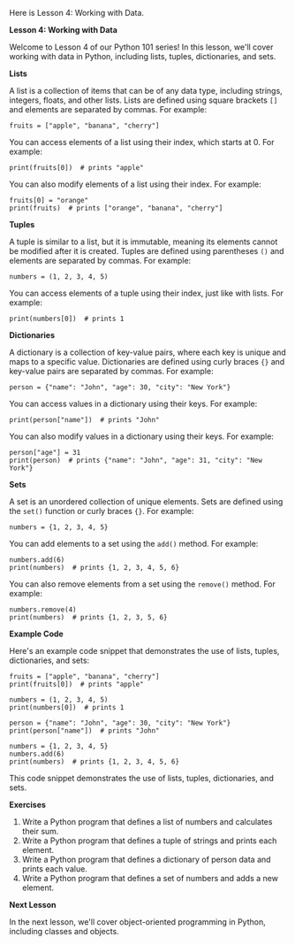 Here is Lesson 4: Working with Data.

**Lesson 4: Working with Data**

Welcome to Lesson 4 of our Python 101 series! In this lesson, we'll cover working with data in Python, including lists, tuples, dictionaries, and sets.

**Lists**

A list is a collection of items that can be of any data type, including strings, integers, floats, and other lists. Lists are defined using square brackets `[]` and elements are separated by commas. For example:

```
fruits = ["apple", "banana", "cherry"]
```

You can access elements of a list using their index, which starts at 0. For example:

```
print(fruits[0])  # prints "apple"
```

You can also modify elements of a list using their index. For example:

```
fruits[0] = "orange"
print(fruits)  # prints ["orange", "banana", "cherry"]
```

**Tuples**

A tuple is similar to a list, but it is immutable, meaning its elements cannot be modified after it is created. Tuples are defined using parentheses `()` and elements are separated by commas. For example:

```
numbers = (1, 2, 3, 4, 5)
```

You can access elements of a tuple using their index, just like with lists. For example:

```
print(numbers[0])  # prints 1
```

**Dictionaries**

A dictionary is a collection of key-value pairs, where each key is unique and maps to a specific value. Dictionaries are defined using curly braces `{}` and key-value pairs are separated by commas. For example:

```
person = {"name": "John", "age": 30, "city": "New York"}
```

You can access values in a dictionary using their keys. For example:

```
print(person["name"])  # prints "John"
```

You can also modify values in a dictionary using their keys. For example:

```
person["age"] = 31
print(person)  # prints {"name": "John", "age": 31, "city": "New York"}
```

**Sets**

A set is an unordered collection of unique elements. Sets are defined using the `set()` function or curly braces `{}`. For example:

```
numbers = {1, 2, 3, 4, 5}
```

You can add elements to a set using the `add()` method. For example:

```
numbers.add(6)
print(numbers)  # prints {1, 2, 3, 4, 5, 6}
```

You can also remove elements from a set using the `remove()` method. For example:

```
numbers.remove(4)
print(numbers)  # prints {1, 2, 3, 5, 6}
```

**Example Code**

Here's an example code snippet that demonstrates the use of lists, tuples, dictionaries, and sets:

```
fruits = ["apple", "banana", "cherry"]
print(fruits[0])  # prints "apple"

numbers = (1, 2, 3, 4, 5)
print(numbers[0])  # prints 1

person = {"name": "John", "age": 30, "city": "New York"}
print(person["name"])  # prints "John"

numbers = {1, 2, 3, 4, 5}
numbers.add(6)
print(numbers)  # prints {1, 2, 3, 4, 5, 6}
```

This code snippet demonstrates the use of lists, tuples, dictionaries, and sets.

**Exercises**

1. Write a Python program that defines a list of numbers and calculates their sum.
2. Write a Python program that defines a tuple of strings and prints each element.
3. Write a Python program that defines a dictionary of person data and prints each value.
4. Write a Python program that defines a set of numbers and adds a new element.

**Next Lesson**

In the next lesson, we'll cover object-oriented programming in Python, including classes and objects.
